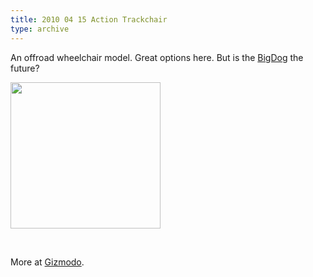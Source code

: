 ```yaml
---
title: 2010 04 15 Action Trackchair
type: archive
---
```


<p>An offroad wheelchair model. Great options here. But is the <a href="http://gizmodo.com/5515478/disabled-explorers-in-the-worlds-most-badass-short-bus">BigDog</a> the future?</p>
<p><a href="http://ablersite.files.wordpress.com/2010/04/actiontrack.jpg"><img class="alignnone size-full wp-image-4058" title="actiontrack" src="{{ site.baseurl }}/uploads/actiontrack.jpg" alt="" width="240" height="234" /></a></p>
<p>&nbsp;</p>
<p>More at <a href="http://gizmodo.com/5515478/disabled-explorers-in-the-worlds-most-badass-short-bus">Gizmodo</a>.</p>
